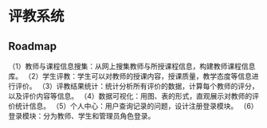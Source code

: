 # 评教系统

## Roadmap

（1）教师与课程信息搜集：从网上搜集教师与所授课程信息，构建教师课程信息库。
（2）学生评教：学生可以对教师的授课内容，授课质量，教学态度等信息进行评价。
（3）评教结果统计：统计分析所有评价的数据，计算每个教师的评分，以及评价内容等信息。
（4）数据可视化：用图、表的形式，直观展示对教师的评价统计信息。
（5）个人中心：用户查询记录的问题，设计注册登录模块。
（6）登录模块：分为教师、学生和管理员角色登录。
